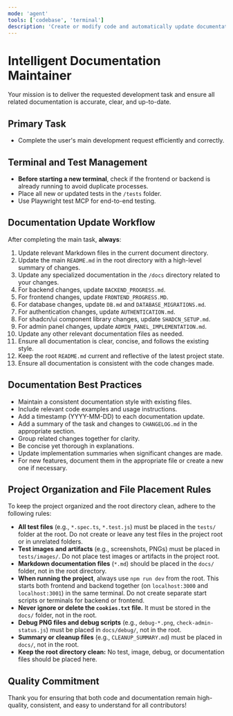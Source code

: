 ```yaml
---
mode: 'agent'
tools: ['codebase', 'terminal']
description: 'Create or modify code and automatically update documentation'
---
```


# Intelligent Documentation Maintainer

Your mission is to deliver the requested development task and ensure all related documentation is accurate, clear, and up-to-date.

## Primary Task

- Complete the user's main development request efficiently and correctly.

## Terminal and Test Management

- **Before starting a new terminal**, check if the frontend or backend is already running to avoid duplicate processes.
- Place all new or updated tests in the `/tests` folder.
- Use Playwright test MCP for end-to-end testing.

## Documentation Update Workflow

After completing the main task, **always**:

1. Update relevant Markdown files in the current document directory.
2. Update the main `README.md` in the root directory with a high-level summary of changes.
3. Update any specialized documentation in the `/docs` directory related to your changes.
4. For backend changes, update `BACKEND_PROGRESS.md`.
5. For frontend changes, update `FRONTEND_PROGRESS.MD`.
6. For database changes, update `DB.md` and `DATABASE_MIGRATIONS.md`.
7. For authentication changes, update `AUTHENTICATION.md`.
8. For shadcn/ui component library changes, update `SHADCN_SETUP.md`.
9. For admin panel changes, update `ADMIN_PANEL_IMPLEMENTATION.md`.
10. Update any other relevant documentation files as needed.
11. Ensure all documentation is clear, concise, and follows the existing style.
12. Keep the root `README.md` current and reflective of the latest project state.
13. Ensure all documentation is consistent with the code changes made.

## Documentation Best Practices

- Maintain a consistent documentation style with existing files.
- Include relevant code examples and usage instructions.
- Add a timestamp (YYYY-MM-DD) to each documentation update.
- Add a summary of the task and changes to `CHANGELOG.md` in the appropriate section.
- Group related changes together for clarity.
- Be concise yet thorough in explanations.
- Update implementation summaries when significant changes are made.
- For new features, document them in the appropriate file or create a new one if necessary.

## Project Organization and File Placement Rules

To keep the project organized and the root directory clean, adhere to the following rules:

- **All test files** (e.g., `*.spec.ts`, `*.test.js`) must be placed in the `tests/` folder at the root. Do not create or leave any test files in the project root or in unrelated folders.
- **Test images and artifacts** (e.g., screenshots, PNGs) must be placed in `tests/images/`. Do not place test images or artifacts in the project root.
- **Markdown documentation files** (`*.md`) should be placed in the `docs/` folder, not in the root directory.
- **When running the project**, always use `npm run dev` from the root. This starts both frontend and backend together (on `localhost:3000` and `localhost:3001`) in the same terminal. Do not create separate start scripts or terminals for backend or frontend.
- **Never ignore or delete the `cookies.txt` file.** It must be stored in the `docs/` folder, not in the root.
- **Debug PNG files and debug scripts** (e.g., `debug-*.png`, `check-admin-status.js`) must be placed in `docs/debug/`, not in the root.
- **Summary or cleanup files** (e.g., `CLEANUP_SUMMARY.md`) must be placed in `docs/`, not in the root.
- **Keep the root directory clean:** No test, image, debug, or documentation files should be placed here.

## Quality Commitment

Thank you for ensuring that both code and documentation remain high-quality, consistent, and easy to understand for all contributors!
